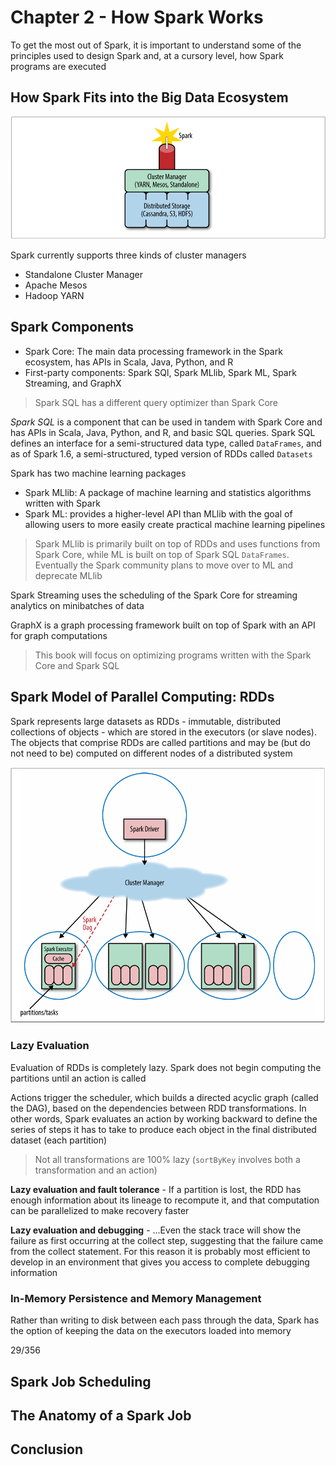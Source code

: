 # Chapter 2 - How Spark Works

To get the most out of Spark, it is important to understand some of the principles used to design Spark and, at a cursory level, how Spark programs are executed

## How Spark Fits into the Big Data Ecosystem

![A diagram of the data processing ecosystem including Spark](img/spark_in_processing_ecosystem.png)

Spark currently supports three kinds of cluster managers
- Standalone Cluster Manager
- Apache Mesos
- Hadoop YARN

## Spark Components

- Spark Core: The main data processing framework in the Spark ecosystem, has APIs in Scala, Java, Python, and R
- First-party components: Spark SQl, Spark MLlib, Spark ML, Spark Streaming, and GraphX

> Spark SQL has a different query optimizer than Spark Core

_Spark SQL_ is a component that can be used in tandem with Spark Core and has APIs in Scala, Java, Python, and R, and basic SQL queries. Spark SQL defines an interface for a semi-structured data type, called `DataFrames`, and as of Spark 1.6, a semi-structured, typed version of RDDs called `Datasets`

Spark has two machine learning packages
- Spark MLlib: A package of machine learning and statistics algorithms written with Spark
- Spark ML: provides a higher-level API than MLlib with the goal of allowing users to more easily create practical machine learning pipelines

> Spark MLlib is primarily built on top of RDDs and uses functions from Spark Core, while ML is built on top of Spark SQL `DataFrames`. Eventually the Spark community plans to move over to ML and deprecate MLlib

Spark Streaming uses the scheduling of the Spark Core for streaming analytics on minibatches of data

GraphX is a graph processing framework built on top of Spark with an API for graph computations

> This book will focus on optimizing programs written with the Spark Core and Spark SQL

## Spark Model of Parallel Computing: RDDs

Spark represents large datasets as RDDs - immutable, distributed collections of objects - which are stored in the executors (or slave nodes). The objects that comprise RDDs are called partitions and may be (but do not need to be) computed on different nodes of a distributed system

![Starting a Spark application on a distributed system](img/start_spark_application.png)

### Lazy Evaluation

Evaluation of RDDs is completely lazy. Spark does not begin computing the partitions until an action is called

Actions trigger the scheduler, which builds a directed acyclic graph (called the DAG), based on the dependencies between RDD transformations. In other words, Spark evaluates an action by working backward to define the series of steps it has to take to produce each object in the final distributed dataset (each partition)

> Not all transformations are 100% lazy (`sortByKey` involves both a transformation and an action)

**Lazy evaluation and fault tolerance** - If a partition is lost, the RDD has enough information about its lineage to recompute it, and that computation can be parallelized to make recovery faster

**Lazy evaluation and debugging** - ...Even the stack trace will show the failure as first occurring at the collect step, suggesting that the failure came from the collect statement. For this reason it is probably most efficient to develop in an environment that gives you access to complete debugging information

### In-Memory Persistence and Memory Management

Rather than writing to disk between each pass through the data, Spark has the option of keeping the data on the executors loaded into memory

29/356

## Spark Job Scheduling
## The Anatomy of a Spark Job
## Conclusion